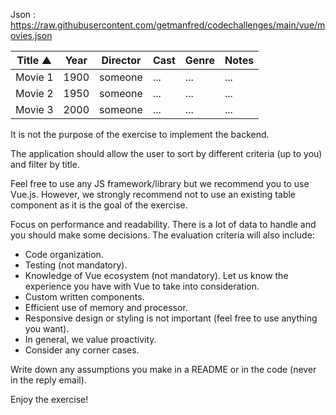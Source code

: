 Json : https://raw.githubusercontent.com/getmanfred/codechallenges/main/vue/movies.json

|Title ▲	|Year	|Director	|Cast	|Genre	|Notes
|---|---|---|---|---|---|
|Movie 1	|1900	|someone	|...|...|...
|Movie 2	|1950	|someone	|...|...|	...
|Movie 3	|2000	|someone	|...|...|...
 
It is not the purpose of the exercise to implement the backend. 

The application should allow the user to sort by different criteria (up to you) and filter by title.

Feel free to use any JS framework/library but we recommend you to use Vue.js. However, we strongly recommend 
not to use an existing table component as it is the goal of the exercise.

Focus on performance and readability. There is a lot of data to handle and you should make some decisions. 
The evaluation criteria will also include:

* Code organization.
* Testing (not mandatory).
* Knowledge of Vue ecosystem (not mandatory). Let us know the experience you have with Vue to take into consideration.
* Custom written components.
* Efficient use of memory and processor.
* Responsive design or styling is not important (feel free to use anything you want).
* In general, we value proactivity.
* Consider any corner cases.

Write down any assumptions you make in a README or in the code (never in the reply email).

Enjoy the exercise!
